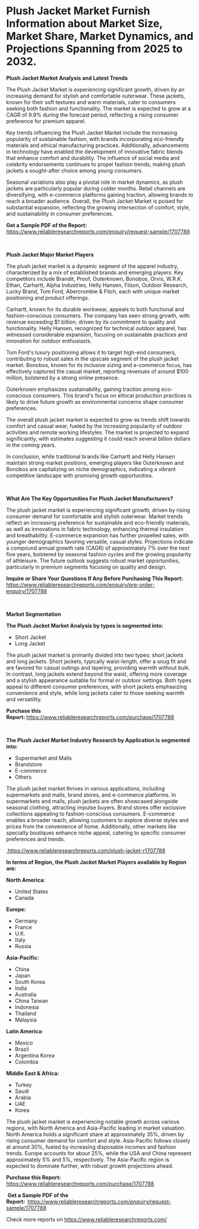 <p><h1>Plush Jacket Market Furnish Information about Market Size, Market Share, Market Dynamics, and Projections Spanning from 2025 to 2032.</h1></p><p><strong>Plush Jacket Market Analysis and Latest Trends</strong></p>
<p><p>The Plush Jacket Market is experiencing significant growth, driven by an increasing demand for stylish and comfortable outerwear. These jackets, known for their soft textures and warm materials, cater to consumers seeking both fashion and functionality. The market is expected to grow at a CAGR of 9.9% during the forecast period, reflecting a rising consumer preference for premium apparel.</p><p>Key trends influencing the Plush Jacket Market include the increasing popularity of sustainable fashion, with brands incorporating eco-friendly materials and ethical manufacturing practices. Additionally, advancements in technology have enabled the development of innovative fabric blends that enhance comfort and durability. The influence of social media and celebrity endorsements continues to propel fashion trends, making plush jackets a sought-after choice among young consumers.</p><p>Seasonal variations also play a pivotal role in market dynamics, as plush jackets are particularly popular during colder months. Retail channels are diversifying, with e-commerce platforms gaining traction, allowing brands to reach a broader audience. Overall, the Plush Jacket Market is poised for substantial expansion, reflecting the growing intersection of comfort, style, and sustainability in consumer preferences.</p></p>
<p><strong>Get a Sample PDF of the Report:&nbsp;</strong> <a href="https://www.reliableresearchreports.com/enquiry/request-sample/1707788?utm_campaign=2227&utm_medium=2&utm_source=Github&utm_content=ia&utm_term=06022025&utm_id=plush-jacket">https://www.reliableresearchreports.com/enquiry/request-sample/1707788</a></p>
<p>&nbsp;</p>
<p><strong>Plush Jacket Major Market Players</strong></p>
<p><p>The plush jacket market is a dynamic segment of the apparel industry, characterized by a mix of established brands and emerging players. Key competitors include Brandit, Proof, Outerknown, Bonobos, Orvis, W.R.K. Ethan, Carhartt, Alpha Industries, Helly Hansen, Filson, Outdoor Research, Lucky Brand, Tom Ford, Abercrombie & Fitch, each with unique market positioning and product offerings.</p><p>Carhartt, known for its durable workwear, appeals to both functional and fashion-conscious consumers. The company has seen strong growth, with revenue exceeding $1 billion, driven by its commitment to quality and functionality. Helly Hansen, recognized for technical outdoor apparel, has witnessed considerable expansion, focusing on sustainable practices and innovation for outdoor enthusiasts.</p><p>Tom Ford's luxury positioning allows it to target high-end consumers, contributing to robust sales in the upscale segment of the plush jacket market. Bonobos, known for its inclusive sizing and e-commerce focus, has effectively captured the casual market, reporting revenues of around $100 million, bolstered by a strong online presence.</p><p>Outerknown emphasizes sustainability, gaining traction among eco-conscious consumers. This brand's focus on ethical production practices is likely to drive future growth as environmental concerns shape consumer preferences.</p><p>The overall plush jacket market is expected to grow as trends shift towards comfort and casual wear, fueled by the increasing popularity of outdoor activities and remote working lifestyles. The market is projected to expand significantly, with estimates suggesting it could reach several billion dollars in the coming years.</p><p>In conclusion, while traditional brands like Carhartt and Helly Hansen maintain strong market positions, emerging players like Outerknown and Bonobos are capitalizing on niche demographics, indicating a vibrant competitive landscape with promising growth opportunities.</p></p>
<p>&nbsp;</p>
<p><strong>What Are The Key Opportunities For Plush Jacket Manufacturers?</strong></p>
<p><p>The plush jacket market is experiencing significant growth, driven by rising consumer demand for comfortable and stylish outerwear. Market trends reflect an increasing preference for sustainable and eco-friendly materials, as well as innovations in fabric technology, enhancing thermal insulation and breathability. E-commerce expansion has further propelled sales, with younger demographics favoring versatile, casual styles. Projections indicate a compound annual growth rate (CAGR) of approximately 7% over the next five years, bolstered by seasonal fashion cycles and the growing popularity of athleisure. The future outlook suggests robust market opportunities, particularly in premium segments focusing on quality and design.</p></p>
<p><strong>Inquire or Share Your Questions If Any Before Purchasing This Report:</strong> <a href="https://www.reliableresearchreports.com/enquiry/pre-order-enquiry/1707788?utm_campaign=2227&utm_medium=2&utm_source=Github&utm_content=ia&utm_term=06022025&utm_id=plush-jacket">https://www.reliableresearchreports.com/enquiry/pre-order-enquiry/1707788</a></p>
<p>&nbsp;</p>
<p><strong>Market Segmentation</strong></p>
<p><strong>The Plush Jacket Market Analysis by types is segmented into:</strong></p>
<p><ul><li>Short Jacket</li><li>Long Jacket</li></ul></p>
<p><p>The plush jacket market is primarily divided into two types: short jackets and long jackets. Short jackets, typically waist-length, offer a snug fit and are favored for casual outings and layering, providing warmth without bulk. In contrast, long jackets extend beyond the waist, offering more coverage and a stylish appearance suitable for formal or outdoor settings. Both types appeal to different consumer preferences, with short jackets emphasizing convenience and style, while long jackets cater to those seeking warmth and versatility.</p></p>
<p><strong>Purchase this Report:&nbsp;</strong><a href="https://www.reliableresearchreports.com/purchase/1707788?utm_campaign=2227&utm_medium=2&utm_source=Github&utm_content=ia&utm_term=06022025&utm_id=plush-jacket">https://www.reliableresearchreports.com/purchase/1707788</a></p>
<p>&nbsp;</p>
<p><strong>The Plush Jacket Market Industry Research by Application is segmented into:</strong></p>
<p><ul><li>Supermarket and Malls</li><li>Brandstore</li><li>E-commerce</li><li>Others</li></ul></p>
<p><p>The plush jacket market thrives in various applications, including supermarkets and malls, brand stores, and e-commerce platforms. In supermarkets and malls, plush jackets are often showcased alongside seasonal clothing, attracting impulse buyers. Brand stores offer exclusive collections appealing to fashion-conscious consumers. E-commerce enables a broader reach, allowing customers to explore diverse styles and prices from the convenience of home. Additionally, other markets like specialty boutiques enhance niche appeal, catering to specific consumer preferences and trends.</p></p>
<p><a href="https://www.reliableresearchreports.com/plush-jacket-r1707788?utm_campaign=2227&utm_medium=2&utm_source=Github&utm_content=ia&utm_term=06022025&utm_id=plush-jacket">&nbsp;https://www.reliableresearchreports.com/plush-jacket-r1707788</a></p>
<p><strong>In terms of Region, the Plush Jacket Market Players available by Region are:</strong></p>
<p>
    <p> <strong> North America: </strong>
        <ul>
            <li>United States</li>
            <li>Canada</li>
        </ul>
        </p> 
    <p> <strong> Europe: </strong>
        <ul>
            <li>Germany</li>
            <li>France</li>
            <li>U.K.</li>
            <li>Italy</li>
            <li>Russia</li>
        </ul>
        </p> 
    <p> <strong> Asia-Pacific: </strong>
        <ul>
            <li>China</li>
            <li>Japan</li>
            <li>South Korea</li>
            <li>India</li>
            <li>Australia</li>
            <li>China Taiwan</li>
            <li>Indonesia</li>
            <li>Thailand</li>
            <li>Malaysia</li>
        </ul>
        </p> 
    <p> <strong> Latin America: </strong>
        <ul>
            <li>Mexico</li>
            <li>Brazil</li>
            <li>Argentina Korea</li>
            <li>Colombia</li>
        </ul>
        </p> 
    <p> <strong> Middle East & Africa: </strong>
        <ul>
            <li>Turkey</li>
            <li>Saudi</li>
            <li>Arabia</li>
            <li>UAE</li>
            <li>Korea</li>
        </ul>
    </p>
    </p>
<p><p>The plush jacket market is experiencing notable growth across various regions, with North America and Asia-Pacific leading in market valuation. North America holds a significant share at approximately 35%, driven by rising consumer demand for comfort and style. Asia-Pacific follows closely at around 30%, fueled by increasing disposable incomes and fashion trends. Europe accounts for about 25%, while the USA and China represent approximately 5% and 5%, respectively. The Asia-Pacific region is expected to dominate further, with robust growth projections ahead.</p></p>
<p><strong>Purchase this Report: </strong><a href="https://www.reliableresearchreports.com/purchase/1707788?utm_campaign=2227&utm_medium=2&utm_source=Github&utm_content=ia&utm_term=06022025&utm_id=plush-jacket">https://www.reliableresearchreports.com/purchase/1707788</a></p>
<p>&nbsp;<strong>Get a Sample PDF of the Report:&nbsp;&nbsp;</strong><a href="https://www.reliableresearchreports.com/enquiry/request-sample/1707788?utm_campaign=2227&utm_medium=2&utm_source=Github&utm_content=ia&utm_term=06022025&utm_id=plush-jacket">https://www.reliableresearchreports.com/enquiry/request-sample/1707788</a></p>
<p><strong></strong></p>
<p>Check more reports on <a href="https://www.reliableresearchreports.com/?utm_campaign=2227&utm_medium=2&utm_source=Github&utm_content=ia&utm_term=06022025&utm_id=plush-jacket">https://www.reliableresearchreports.com/</a></p>